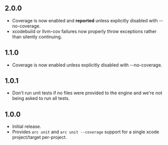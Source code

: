 ## 2.0.0

* Coverage is now enabled and **reported** unless explicitly disabled with --no-coverage.
* xcodebuild or llvm-cov failures now properly throw exceptions rather than silently continuing.

## 1.1.0

* Coverage is now enabled unless explicitly disabled with --no-coverage.

## 1.0.1

* Don't run unit tests if no files were provided to the engine and we're not being asked
  to run all tests.

## 1.0.0

* Initial release.
* Provides `arc unit` and `arc unit --coverage` support for a single xcode project/target
  per-project.
